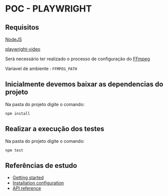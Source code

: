 # POC - PLAYWRIGHT                             



## Requisitos

<a href="https://nodejs.org/en/download/">NodeJS</a>

<a href="https://github.com/qawolf/playwright-video">playwright-video</a>

Será necessário ter realizado o processo de configuração do  [FFmpeg](https://www.ffmpeg.org)  

 Variavel de ambiente :   `FFMPEG_PATH` 



## Inicialmente devemos baixar as dependencias do projeto

Na pasta do projeto digite o comando:

```
npm install
```
## Realizar a execução dos testes

Na pasta do projeto digite o comando:
```
npm test
```
## Referências de estudo

* [Getting started](https://github.com/microsoft/playwright/blob/master/docs/intro.md)
* [Installation configuration](https://github.com/microsoft/playwright/blob/master/docs/installation.md)
* [API reference](https://github.com/microsoft/playwright/blob/master/docs/api.md)
